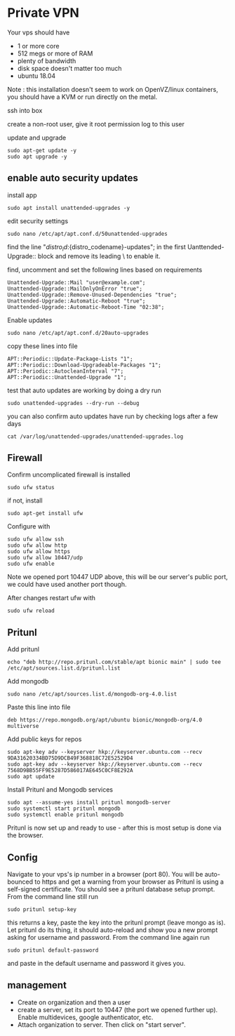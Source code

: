 # Private VPN

Your vps should have 

- 1 or more core
- 512 megs or more of RAM
- plenty of bandwidth
- disk space doesn't matter too much
- ubuntu 18.04

Note : this installation doesn't seem to work on OpenVZ/linux containers, you should have a KVM or run directly on the metal.


ssh into box

create a non-root user, give it root permission log to this user

update and upgrade

    sudo apt-get update -y
    sudo apt upgrade -y

## enable auto security updates

install app

    sudo apt install unattended-upgrades -y

edit security settings

    sudo nano /etc/apt/apt.conf.d/50unattended-upgrades

find the line "${distro_id}:${distro_codename}-updates"; in the first Uanttended-Upgrade:: block and remove its leading \\ to enable it.
  
find, uncomment and set the following lines based on requirements
    
    Unattended-Upgrade::Mail "user@example.com";
    Unattended-Upgrade::MailOnlyOnError "true";
    Unattended-Upgrade::Remove-Unused-Dependencies "true";
    Unattended-Upgrade::Automatic-Reboot "true";
    Unattended-Upgrade::Automatic-Reboot-Time "02:38";
  
Enable updates  

    sudo nano /etc/apt/apt.conf.d/20auto-upgrades
  
copy these lines into file

    APT::Periodic::Update-Package-Lists "1";
    APT::Periodic::Download-Upgradeable-Packages "1";
    APT::Periodic::AutocleanInterval "7";
    APT::Periodic::Unattended-Upgrade "1";

test that auto updates are working by doing a dry run

    sudo unattended-upgrades --dry-run --debug

you can also confirm auto updates have run by checking logs after a few days

    cat /var/log/unattended-upgrades/unattended-upgrades.log

## Firewall

Confirm uncomplicated firewall is installed

    sudo ufw status

if not, install

    sudo apt-get install ufw

Configure with

    sudo ufw allow ssh 
    sudo ufw allow http
    sudo ufw allow https
    sudo ufw allow 10447/udp
    sudo ufw enable

Note we opened port 10447 UDP above, this will be our server's public port, we could have used another port though. 

After changes restart ufw with
 
    sudo ufw reload 

## Pritunl

Add pritunl

    echo "deb http://repo.pritunl.com/stable/apt bionic main" | sudo tee /etc/apt/sources.list.d/pritunl.list

Add mongodb

    sudo nano /etc/apt/sources.list.d/mongodb-org-4.0.list

Paste this line into file

    deb https://repo.mongodb.org/apt/ubuntu bionic/mongodb-org/4.0 multiverse

Add public keys for repos

    sudo apt-key adv --keyserver hkp://keyserver.ubuntu.com --recv 9DA31620334BD75D9DCB49F368818C72E52529D4
    sudo apt-key adv --keyserver hkp://keyserver.ubuntu.com --recv 7568D9BB55FF9E5287D586017AE645C0CF8E292A
    sudo apt update

Install Pritunl and Mongodb services

    sudo apt --assume-yes install pritunl mongodb-server
    sudo systemctl start pritunl mongodb
    sudo systemctl enable pritunl mongodb

Pritunl is now set up and ready to use - after this is most setup is done via the browser.

## Config

Navigate to your vps's ip number in a browser (port 80). You will be auto-bounced to https and get a warning from your browser as Pritunl is using a self-signed certificate. You should see a pritunl database setup prompt. From the command line still run

    sudo pritunl setup-key

this returns a key, paste the key into the pritunl prompt (leave mongo as is). Let pritunl do its thing, it should auto-reload and show you a new prompt asking for username and password. From the command line again run

    sudo pritunl default-password

and paste in the default username and password it gives you.

## management

- Create on organization and then a user
- create a server, set its port to 10447 (the port we opened further up). Enable multidevices, google authenticator, etc.
- Attach organization to server. Then click on "start server".

    
